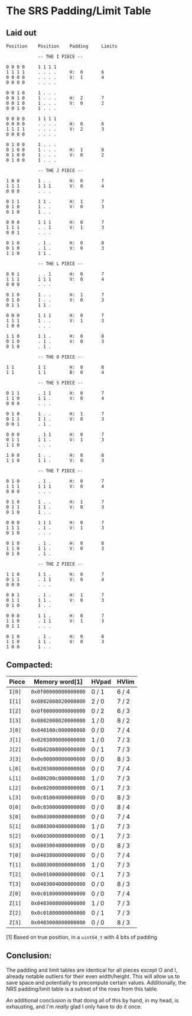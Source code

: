 # The SRS Padding/Limit Table

## Laid out

```
Position    Position    Padding     Limits

            -- THE I PIECE --

0 0 0 0     1 1 1 1
1 1 1 1     . . . .     H:  0       6
0 0 0 0     . . . .     V:  1       4
0 0 0 0     . . . .

0 0 1 0     1 . . .
0 0 1 0     1 . . .     H:  2       7
0 0 1 0     1 . . .     V:  0       2
0 0 1 0     1 . . .

0 0 0 0     1 1 1 1
0 0 0 0     . . . .     H:  0       6
1 1 1 1     . . . .     V:  2       3
0 0 0 0     . . . .

0 1 0 0     1 . . .
0 1 0 0     1 . . .     H:  1       8
0 1 0 0     1 . . .     V:  0       2
0 1 0 0     1 . . .

            -- THE J PIECE --

1 0 0       1 . .       H:  0       7
1 1 1       1 1 1       V:  0       4
0 0 0       . . .

0 1 1       1 1 .       H:  1       7
0 1 0       1 . .       V:  0       3
0 1 0       1 . .

0 0 0       1 1 1       H:  0       7
1 1 1       . . 1       V:  1       3
0 0 1       . . .

0 1 0       . 1 .       H:  0       8
0 1 0       . 1 .       V:  0       3
1 1 0       1 1 .

            -- THE L PIECE --

0 0 1       . . 1       H:  0       7
1 1 1       1 1 1       V:  0       4
0 0 0       . . .

0 1 0       1 . .       H:  1       7
0 1 0       1 . .       V:  0       3
0 1 1       1 1 .

0 0 0       1 1 1       H:  0       7
1 1 1       1 . .       V:  1       3
1 0 0       . . .

1 1 0       1 1 .       H:  0       8
0 1 0       . 1 .       V:  0       3
0 1 0       . 1 .

            -- THE O PIECE --

1 1         1 1         H:  0       8
1 1         1 1         B:  0       4

            -- THE S PIECE --

0 1 1       . 1 1       H:  0       7
1 1 0       1 1 .       V:  0       4
0 0 0       . . .

0 1 0       1 . .       H:  1       7
0 1 1       1 1 .       V:  0       3
0 0 1       . 1 .

0 0 0       . 1 1       H:  0       7
0 1 1       1 1 .       V:  1       3
1 1 0       . . .

1 0 0       1 . .       H:  0       8
1 1 0       1 1 .       V:  0       3

            -- THE T PIECE --

0 1 0       . 1 .       H:  0       7
1 1 1       1 1 1       V:  0       4
0 0 0       . . .

0 1 0       1 . .       H:  1       7
0 1 1       1 1 .       V:  0       3
0 1 0       1 . .

0 0 0       1 1 1       H:  0       7
1 1 1       . 1 .       V:  1       3
0 1 0       . . .

0 1 0       . 1 .       H:  0       8
1 1 0       1 1 .       V:  0       3
0 1 0       . 1 .

            -- THE Z PIECE --

1 1 0       1 1 .       H:  0       7
0 1 1       . 1 1       V:  0       4
0 0 0       . . .

0 0 1       . 1 .       H:  1       7
0 1 1       1 1 .       V:  0       3
0 1 0       1 . .

0 0 0       1 1 .       H:  0       7
1 1 0       . 1 1       V:  1       3
0 1 1       . . .

0 1 0       . 1 .       H:  0       8
1 1 0       1 1 .       V:  0       3
1 0 0       1 . .
```

## Compacted:

| Piece  | Memory word[1]       | HVpad | HVlim |
| ------ | -------------------- | ----- | ----- |
| `I[0]` | `0x0f00000000000000` | 0 / 1 | 6 / 4 |
| `I[1]` | `0x0802008020000000` | 2 / 0 | 7 / 2 |
| `I[2]` | `0x0f00000000000000` | 0 / 2 | 6 / 3 |
| `I[3]` | `0x0802008020000000` | 1 / 0 | 8 / 2 |
| `J[0]` | `0x040100c000000000` | 0 / 0 | 7 / 4 |
| `J[1]` | `0x0203800000000000` | 1 / 0 | 7 / 3 |
| `J[2]` | `0x0b02008000000000` | 0 / 1 | 7 / 3 |
| `J[3]` | `0x0e00800000000000` | 0 / 0 | 8 / 3 |
| `L[0]` | `0x0203800000000000` | 0 / 0 | 7 / 4 |
| `L[1]` | `0x080200c000000000` | 1 / 0 | 7 / 3 |
| `L[2]` | `0x0e02000000000000` | 0 / 1 | 7 / 3 |
| `L[3]` | `0x0c01004000000000` | 0 / 0 | 8 / 3 |
| `O[0]` | `0x0c03000000000000` | 0 / 0 | 8 / 4 |
| `S[0]` | `0x0603000000000000` | 0 / 0 | 7 / 4 |
| `S[1]` | `0x0803004000000000` | 1 / 0 | 7 / 3 |
| `S[2]` | `0x0603000000000000` | 0 / 1 | 7 / 3 |
| `S[3]` | `0x0803004000000000` | 0 / 0 | 8 / 3 |
| `T[0]` | `0x0403800000000000` | 0 / 0 | 7 / 4 |
| `T[1]` | `0x0803008000000000` | 1 / 0 | 7 / 3 |
| `T[2]` | `0x0e01000000000000` | 0 / 1 | 7 / 3 |
| `T[3]` | `0x0403004000000000` | 0 / 0 | 8 / 3 |
| `Z[0]` | `0x0c01800000000000` | 0 / 0 | 7 / 4 |
| `Z[1]` | `0x0403008000000000` | 1 / 0 | 7 / 3 |
| `Z[2]` | `0x0c01800000000000` | 0 / 1 | 7 / 3 |
| `Z[3]` | `0x0403008000000000` | 0 / 0 | 8 / 3 |


[1] Based on true position, in a `uint64_t` with 4 bits of padding

## Conclusion:

The padding and limit tables are identical for all pieces except O and I, already notable outliers for their even width/height. This will allow us to save space and potentially to precompute certain values. Additionally, the NRS padding/limit table is a subset of the rows from this table.

An additional conclusion is that doing all of this by hand, in my head, is exhausting, and I'm *really* glad I only have to do it once.
